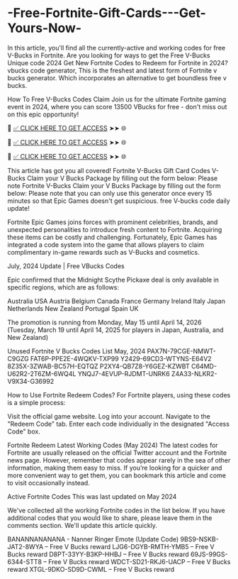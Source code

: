 # -Free-Fortnite-Gift-Cards---Get-Yours-Now-
In this article, you'll find all the currently-active and working codes for free V-Bucks in Fortnite. Are you looking for ways to get the Free V-Bucks Unique code 2024 Get New Fortnite Codes to Redeem for Fortnite in 2024? vbucks code generator, This is the freshest and latest form of Fortnite v bucks generator. Which incorporates an alternative to get boundless free v bucks.

How To Free V-Bucks Codes Claim Join us for the ultimate Fortnite gaming event in 2024, where you can score 13500 VBucks for free - don't miss out on this epic opportunity!

📌 [✅ CLICK HERE TO GET ACCESS](https://tinyurl.com/gfdghdfg) ➤➤ 🌐

📌 [✅ CLICK HERE TO GET ACCESS](https://tinyurl.com/gfdghdfg) ➤➤ 🌐

📌 [✅ CLICK HERE TO GET ACCESS](https://tinyurl.com/gfdghdfg) ➤➤ 🌐

This article has got you all covered! Fortnite V-Bucks Gift Card Codes V-Bucks Claim your V Bucks Package by filling out the form below: Please note Fortnite V-Bucks Claim your V Bucks Package by filling out the form below: Please note that you can only use this generator once every 15 minutes so that Epic Games doesn't get suspicious. free V-bucks code daily update!

Fortnite Epic Games joins forces with prominent celebrities, brands, and unexpected personalities to introduce fresh content to Fortnite. Acquiring these items can be costly and challenging. Fortunately, Epic Games has integrated a code system into the game that allows players to claim complimentary in-game rewards such as V-Bucks and cosmetics.

July, 2024 Update | Free VBucks Codes

Epic confirmed that the Midnight Scythe Pickaxe deal is only available in specific regions, which are as follows:

Australia USA Austria Belgium Canada France Germany Ireland Italy Japan Netherlands New Zealand Portugal Spain UK

The promotion is running from Monday, May 15 until April 14, 2026 (Tuesday, March 19 until April 14, 2025 for players in Japan, Australia, and New Zealand)

Unused Fortnite V Bucks Codes List May, 2024 PAX7N-79CGE-NMWT-C9GZG FAT6P-PPE2E-4WQKV-TXP99 Y2429-69CD3-WTYNS-E64V2 8Z35X-3ZWAB-BC57H-EQTQZ P2XY4-QB7Z8-Y6GEZ-KZWBT C64MD-U62R2-2T6ZM-6WQ4L YNQJ7-4EVUP-RJDMT-UNRK6 Z4A33-NLKR2-V9X34-G36992

How to Use Fortnite Redeem Codes? For Fortnite players, using these codes is a simple process:

Visit the official game website. Log into your account. Navigate to the "Redeem Code" tab. Enter each code individually in the designated "Access Code" box.

Fortnite Redeem Latest Working Codes (May 2024) The latest codes for Fortnite are usually released on the official Twitter account and the Fortnite news page. However, remember that codes appear rarely in the sea of other information, making them easy to miss. If you’re looking for a quicker and more convenient way to get them, you can bookmark this article and come to visit occasionally instead.

Active Fortnite Codes This was last updated on May 2024

We've collected all the working Fortnite codes in the list below. If you have additional codes that you would like to share, please leave them in the comments section. We'll update this article quickly.

BANANNANANANA - Nanner Ringer Emote (Update Code) 9BS9-NSKB-JAT2-8WYA – Free V Bucks reward LJG6-DGYB-RMTH-YMB5 – Free V Bucks reward D8PT-33YY-B3KP-HHBJ – Free V Bucks reward 69JS-99GS-6344-STT8 – Free V Bucks reward WDCT-SD21-RKJ6-UACP – Free V Bucks reward XTGL-9DKO-SD9D-CWML – Free V Bucks reward
